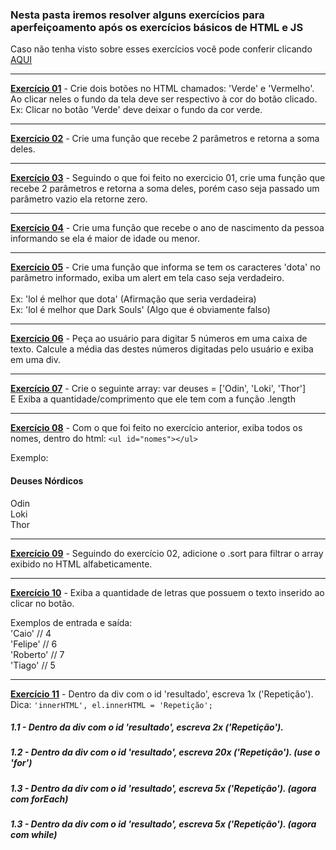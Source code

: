 ### Nesta pasta iremos resolver alguns exercícios para aperfeiçoamento após os exercícios básicos de HTML e JS
Caso não tenha visto sobre esses exercícios você pode conferir clicando [AQUI](https://github.com/Cartulo/Exercicios/blob/main/HTML%2C%20CSS%20e%20JS/README.md)

----------------------------------------------------------------------------------------------------

**[Exercício 01](https://github.com/Cartulo/Exercicios/blob/main/Aperfeiçoamento/exercicio1.html)** - Crie dois botões no HTML chamados: 'Verde' e 'Vermelho'. \
Ao clicar neles o fundo da tela deve ser respectivo à cor do botão clicado. \
Ex: Clicar no botão 'Verde' deve deixar o fundo da cor verde.

----------------------------------------------------------------------------------------------------

**[Exercício 02](https://github.com/Cartulo/Exercicios/blob/main/Aperfeiçoamento/exercicio2.html)** - Crie uma função que recebe 2 parâmetros e retorna a soma deles.

----------------------------------------------------------------------------------------------------

**[Exercício 03](https://github.com/Cartulo/Exercicios/blob/main/Aperfeiçoamento/exercicio3.html)** -  Seguindo o que foi feito no exercicio 01, crie uma função que recebe 2 parâmetros e retorna a soma deles, porém caso seja passado um parâmetro vazio ela retorne zero.

----------------------------------------------------------------------------------------------------


**[Exercício 04](https://github.com/Cartulo/Exercicios/blob/main/Aperfeiçoamento/exercicio4.html)** - Crie uma função que recebe o ano de nascimento da pessoa informando se ela é maior de idade ou menor.

----------------------------------------------------------------------------------------------------

**[Exercício 05](https://github.com/Cartulo/Exercicios/blob/main/Aperfeiçoamento/exercicio5.html)** - Crie uma função que informa se tem os caracteres 'dota' no parâmetro informado, exiba um alert em tela caso seja verdadeiro. \
\
Ex: 'lol é melhor que dota' (Afirmação que seria verdadeira) \
Ex: 'lol é melhor que Dark Souls' (Algo que é obviamente falso)

----------------------------------------------------------------------------------------------------

**[Exercício 06](https://github.com/Cartulo/Exercicios/blob/main/Aperfeiçoamento/exercicio6.html)** - Peça ao usuário para digitar 5 números em uma caixa de texto. Calcule a média das destes números digitadas pelo usuário e exiba em uma div.

----------------------------------------------------------------------------------------------------

**[Exercício 07](https://github.com/Cartulo/Exercicios/blob/main/Aperfeiçoamento/exercicio7.html)** - Crie o seguinte array: var deuses = ['Odin', 'Loki', 'Thor'] \
E Exiba a quantidade/comprimento que ele tem com a função .length

----------------------------------------------------------------------------------------------------

**[Exercício 08](https://github.com/Cartulo/Exercicios/blob/main/Aperfeiçoamento/exercicio8.html)** - Com o que foi feito no exercício anterior, exiba todos os nomes, dentro do html: ``<ul id="nomes"></ul>`` 

Exemplo:
#### **Deuses Nórdicos** 
Odin \
Loki \
Thor

----------------------------------------------------------------------------------------------------

**[Exercício 09](https://github.com/Cartulo/Exercicios/blob/main/Aperfeiçoamento/exercicio9.html)** -  Seguindo do exercício 02, adicione o .sort para filtrar o array exibido no HTML alfabeticamente.

----------------------------------------------------------------------------------------------------

**[Exercício 10](https://github.com/Cartulo/Exercicios/blob/main/Aperfeiçoamento/exercicio10.html)** - Exiba a quantidade de letras que possuem o texto inserido ao clicar no botão.

Exemplos de entrada e saída: \
'Caio' // 4 \
'Felipe' // 6 \
'Roberto' // 7 \
'Tiago' // 5

----------------------------------------------------------------------------------------------------

**[Exercício 11](https://github.com/Cartulo/Exercicios/blob/main/Aperfeiçoamento/exercicio11.html)** - Dentro da div com o id 'resultado', escreva 1x ('Repetição'). \
Dica: ``'innerHTML', el.innerHTML = 'Repetição';``

##### 1.1 - Dentro da div com o id 'resultado', escreva 2x ('Repetição').
##### 1.2 - Dentro da div com o id 'resultado', escreva 20x ('Repetição'). (use o 'for')
##### 1.3 - Dentro da div com o id 'resultado', escreva 5x ('Repetição'). (agora com forEach)
##### 1.3 - Dentro da div com o id 'resultado', escreva 5x ('Repetição'). (agora com while)

